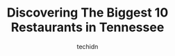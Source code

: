 ---
layout: ampstory
image: https://i0.wp.com/paketmu.com/wp-content/uploads/2023/06/lockeland-table-0-in-tennessee-1686367001.jpeg?resize=640,853
author: techidn
featured: false
description: Explore the diverse Restaurant scene in Tennessee, home to an incredible selection of 10 establishments catering to every taste. Whether youre in search of iconic favorites or undiscovered 
title: Discovering The Biggest 10 Restaurants in Tennessee
cover:
   title: Discovering The Biggest 10 Restaurants in Tennessee
   subtitle: RICKPATE
   background: https://paketmu.com/wp-content/uploads/2023/06/lockeland-table-0-in-tennessee-1686367001.jpeg

pages: 
 - layout: thirds
   top: <h1>#1 The Loveless Cafe</h1>
   bottom: "<p>No wait for this place is too long! What a great experience. There is a lot of history inside the Loveless cafe. Everything about loveless cafe is awesome. The old neon s</p>"
   background: https://paketmu.com/wp-content/uploads/2023/06/lockeland-table-1-in-tennessee-1686367002.jpeg
   backgroundblur: true
 - layout: thirds
   top: <h1>#2 Log Cabin</h1>
   bottom: "<p>Big mason jars of sweet tea.Big, hearty servings of a meal.Appetizers to share.And dessert to top it off.We had mozzarella sticks and fried pickle spears to start it off.</p>"
   background: https://paketmu.com/wp-content/uploads/2023/06/lockeland-table-2-in-tennessee-1686367002.jpeg
   cta:
      link: https://paketmu.com/discovering-the-biggest-10-restaurants-in-tennessee/
      text: Discovering The Biggest 10 Restaurants in Tennessee
 - layout: thirds
   top: <h1>#3 Husk</h1>
   bottom: "<p>Went out to eat last night. Had some amazing food! Some of the best food Ive had out at a restaurant. The chicken was probably the juiciest chicken served at a restauran</p>"
   background: https://paketmu.com/wp-content/uploads/2023/06/lockeland-table-3-in-tennessee-1686367003.jpeg
   cta:
      link: https://paketmu.com/discovering-the-biggest-10-restaurants-in-tennessee/
      text: Discovering The Biggest 10 Restaurants in Tennessee
 - layout: thirds
   top: <h1>#4 Skulls Rainbow Room</h1>
   bottom: "<p>222 Printers Alley, Nashville, TN 37219, United States</p>"
   background: https://images.unsplash.com/photo-1510906594845-bc082582c8cc?ixlib=rb-4.0.3&ixid=MnwxMjA3fDB8MHxwaG90by1wYWdlfHx8fGVufDB8fHx8&auto=format&fit=crop&w=640&h=853&q=80
   cta:
      link: https://paketmu.com/discovering-the-biggest-10-restaurants-in-tennessee/
      text: Discovering The Biggest 10 Restaurants in Tennessee
 - layout: thirds
   top: <h1>#5 Kayne Prime Steakhouse</h1>
   bottom: "<p>1103 McGavock St, Nashville, TN 37203, United States</p>"
   background: https://images.unsplash.com/photo-1567360425618-1594206637d2?ixlib=rb-4.0.3&ixid=MnwxMjA3fDB8MHxwaG90by1wYWdlfHx8fGVufDB8fHx8&auto=format&fit=crop&w=640&h=853&q=80
   cta:
      link: https://paketmu.com/discovering-the-biggest-10-restaurants-in-tennessee/
      text: Discovering The Biggest 10 Restaurants in Tennessee
 - layout: thirds
   top: <h1>#6 Adeles Nashville</h1>
   bottom: "<p>1210 McGavock St, Nashville, TN 37203, United States</p>"
   background: https://images.unsplash.com/photo-1524169358666-79f22534bc6e?ixlib=rb-4.0.3&ixid=MnwxMjA3fDB8MHxwaG90by1wYWdlfHx8fGVufDB8fHx8&auto=format&fit=crop&w=640&h=853&q=80
   cta:
      link: https://paketmu.com/discovering-the-biggest-10-restaurants-in-tennessee/
      text: Discovering The Biggest 10 Restaurants in Tennessee
 - layout: thirds
   top: <h1>#7 Lockeland Table</h1>
   bottom: "<p>1520 Woodland St, Nashville, TN 37206, United States</p>"
   background: https://images.unsplash.com/photo-1618556658017-fd9c732d1360?ixlib=rb-4.0.3&ixid=MnwxMjA3fDB8MHxwaG90by1wYWdlfHx8fGVufDB8fHx8&auto=format&fit=crop&w=640&h=853&q=80
   cta:
      link: https://paketmu.com/discovering-the-biggest-10-restaurants-in-tennessee/
      text: Discovering The Biggest 10 Restaurants in Tennessee
 - layout: thirds
   middle: Continue reading...
   background: https://images.unsplash.com/photo-1527066579998-dbbae57f45ce?ixlib=rb-4.0.3&ixid=MnwxMjA3fDB8MHxwaG90by1wYWdlfHx8fGVufDB8fHx8&auto=format&fit=crop&w=640&h=853&q=80
   cta:
      link: https://paketmu.com/discovering-the-biggest-10-restaurants-in-tennessee/
      text: Discovering The Biggest 10 Restaurants in Tennessee
      
---
